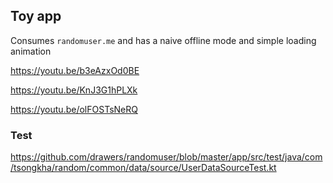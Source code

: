 ## Toy app

Consumes `randomuser.me` and has a naive offline mode and simple loading animation

https://youtu.be/b3eAzxOd0BE

https://youtu.be/KnJ3G1hPLXk

https://youtu.be/olFOSTsNeRQ

### Test

https://github.com/drawers/randomuser/blob/master/app/src/test/java/com/tsongkha/random/common/data/source/UserDataSourceTest.kt
